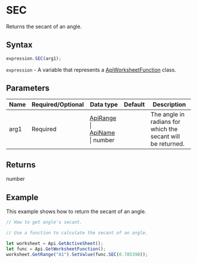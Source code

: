 # SEC

Returns the secant of an angle.

## Syntax

```javascript
expression.SEC(arg1);
```

`expression` - A variable that represents a [ApiWorksheetFunction](../ApiWorksheetFunction.md) class.

## Parameters

| **Name** | **Required/Optional** | **Data type** | **Default** | **Description** |
| ------------- | ------------- | ------------- | ------------- | ------------- |
| arg1 | Required | [ApiRange](../../ApiRange/ApiRange.md) \| [ApiName](../../ApiName/ApiName.md) \| number |  | The angle in radians for which the secant will be returned. |

## Returns

number

## Example

This example shows how to return the secant of an angle.

```javascript editor-xlsx
// How to get angle's secant.

// Use a function to calculate the secant of an angle.

let worksheet = Api.GetActiveSheet();
let func = Api.GetWorksheetFunction();
worksheet.GetRange("A1").SetValue(func.SEC(0.785398));
```
